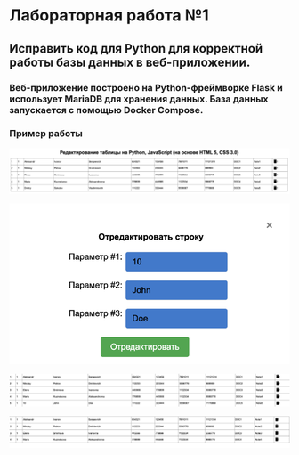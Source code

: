 # Лабораторная работа №1

## Исправить код для Python для корректной работы базы данных в веб-приложении.

### Веб-приложение построено на Python-фреймворке Flask и использует MariaDB для хранения данных. База данных запускается с помощью Docker Compose.


### Пример работы

![alt text](./image/example/img1.png)

![alt text](./image/example/img2.png)

![alt text](./image/example/img3.png)

![alt text](./image/example/img4.png)